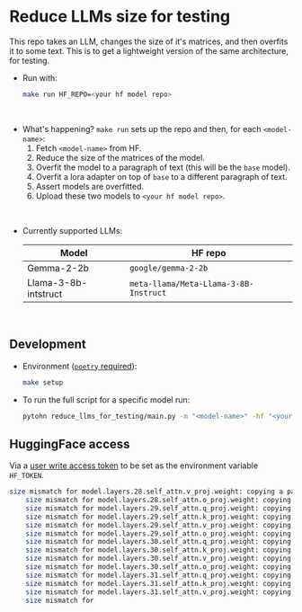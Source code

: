 # Reduce LLMs size for testing

This repo takes an LLM, changes the size of it's matrices, and then overfits it to some text.
This is to get a lightweight version of the same architecture, for testing.

- Run with:
    ```bash
    make run HF_REPO=<your hf model repo>
    ```

<br>

- What's happening? `make run` sets up the repo and then, for each `<model-name>`:
    1. Fetch `<model-name>` from HF.
    2. Reduce the size of the matrices of the model.
    3. Overfit the model to a paragraph of text (this will be the `base` model).
    4. Overfit a lora adapter on top of `base` to a different paragraph of text.
    5. Assert models are overfitted.
    6. Upload these two models to `<your hf model repo>`.

<br>

- Currently supported LLMs:

    |Model|HF repo|
    |---|---|
    |Gemma-2-2b| `google/gemma-2-2b`|
    |Llama-3-8b-intstruct| `meta-llama/Meta-Llama-3-8B-Instruct`|


<br>

## Development

- Environment ([`poetry` required](https://python-poetry.org/docs/)):
    ```bash
    make setup
    ```

- To run the full script for a specific model run:
    ```bash
    pytohn reduce_llms_for_testing/main.py -m "<model-name>" -hf "<your hf model repo>"
    ```


## HuggingFace access

Via a [user write access token](https://huggingface.co/docs/hub/en/security-tokens) to be set as the environment variable `HF_TOKEN`.



```bash
size mismatch for model.layers.28.self_attn.v_proj.weight: copying a param with shape torch.Size([256, 64]) from checkpoint, the shape in current model is torch.Size([16, 64]).
	size mismatch for model.layers.28.self_attn.o_proj.weight: copying a param with shape torch.Size([64, 512]) from checkpoint, the shape in current model is torch.Size([64, 64]).
	size mismatch for model.layers.29.self_attn.q_proj.weight: copying a param with shape torch.Size([512, 64]) from checkpoint, the shape in current model is torch.Size([64, 64]).
	size mismatch for model.layers.29.self_attn.k_proj.weight: copying a param with shape torch.Size([256, 64]) from checkpoint, the shape in current model is torch.Size([16, 64]).
	size mismatch for model.layers.29.self_attn.v_proj.weight: copying a param with shape torch.Size([256, 64]) from checkpoint, the shape in current model is torch.Size([16, 64]).
	size mismatch for model.layers.29.self_attn.o_proj.weight: copying a param with shape torch.Size([64, 512]) from checkpoint, the shape in current model is torch.Size([64, 64]).
	size mismatch for model.layers.30.self_attn.q_proj.weight: copying a param with shape torch.Size([512, 64]) from checkpoint, the shape in current model is torch.Size([64, 64]).
	size mismatch for model.layers.30.self_attn.k_proj.weight: copying a param with shape torch.Size([256, 64]) from checkpoint, the shape in current model is torch.Size([16, 64]).
	size mismatch for model.layers.30.self_attn.v_proj.weight: copying a param with shape torch.Size([256, 64]) from checkpoint, the shape in current model is torch.Size([16, 64]).
	size mismatch for model.layers.30.self_attn.o_proj.weight: copying a param with shape torch.Size([64, 512]) from checkpoint, the shape in current model is torch.Size([64, 64]).
	size mismatch for model.layers.31.self_attn.q_proj.weight: copying a param with shape torch.Size([512, 64]) from checkpoint, the shape in current model is torch.Size([64, 64]).
	size mismatch for model.layers.31.self_attn.k_proj.weight: copying a param with shape torch.Size([256, 64]) from checkpoint, the shape in current model is torch.Size([16, 64]).
	size mismatch for model.layers.31.self_attn.v_proj.weight: copying a param with shape torch.Size([256, 64]) from checkpoint, the shape in current model is torch.Size([16, 64]).
	size mismatch for
```

